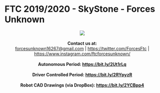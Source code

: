 # FTC 2019/2020 - SkyStone - Forces Unknown

<p align = "center">
  <img src = "https://cdn.discordapp.com/attachments/643278144207454210/646138298602881034/FORCES-UNKNOWN_VER-PURPLE.png">
  <br><br>
  <b>Contact us at:</b><br>
  <a href = "Email">forcesunknown16267@gmail.com</a> |
  <a href = "Twitter">https://twitter.com/ForcesFtc</a> |
  <a href = "Instagram">https://www.instagram.com/ftcforcesunknown/</a> 
  <br><br>
  <b>Autonomous Period: <b/><a href = "Autonomous_Period">https://bit.ly/2Ut1rLq</a>
  <br><br>
  <b>Driver Controlled Period: <b/><a href = "Driver_Period">https://bit.ly/2RYpyzR</a>
  <br><br>
  <b>Robot CAD Drawings (via DropBox): <b/><a href = "Driver_Period">https://bit.ly/2YCBpp4</a>
</p>
